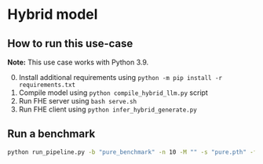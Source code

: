 # Hybrid model

## How to run this use-case

**Note:** This use case works with Python 3.9.

0. Install additional requirements using `python -m pip install -r requirements.txt`
1. Compile model using `python compile_hybrid_llm.py` script
2. Run FHE server using `bash serve.sh`
3. Run FHE client using `python infer_hybrid_generate.py`

## Run a benchmark

```bash
python run_pipeline.py -b "pure_benchmark" -n 10 -M "" -s "pure.pth" -f "disable"
```
